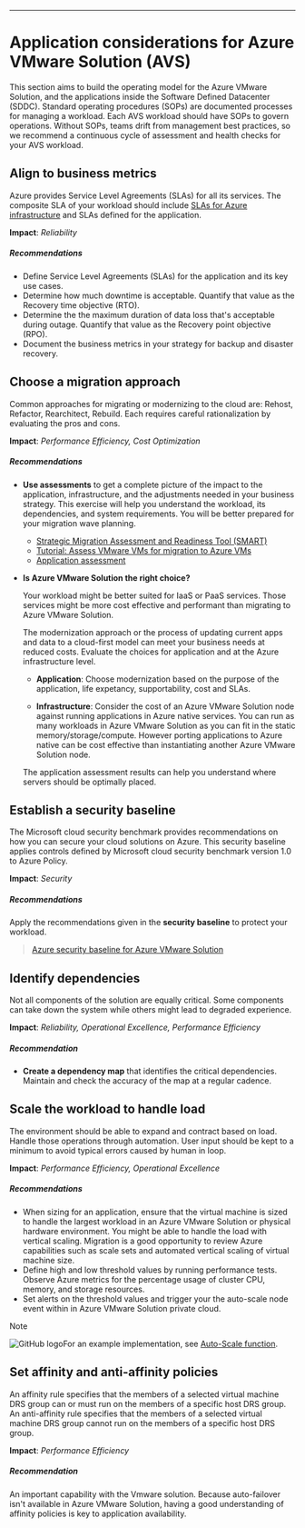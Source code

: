 ---

# Application considerations for Azure VMware Solution (AVS)



This section aims to build the operating model for the Azure VMware Solution, and the applications inside the Software Defined Datacenter (SDDC). Standard operating procedures (SOPs) are documented processes for managing a workload. Each AVS workload should have SOPs to govern operations. Without SOPs, teams drift from management best practices, so we recommend a continuous cycle of assessment and health checks for your AVS workload.


## Align to business metrics

Azure provides Service Level Agreements (SLAs) for all its services. The composite SLA of your workload should include [SLAs for Azure infrastructure]() and SLAs defined for the application.  

**Impact**: _Reliability_


##### Recommendations


- Define Service Level Agreements (SLAs) for the application and its key use cases.
- Determine how much downtime is acceptable. Quantify that value as the 
Recovery time objective (RTO). 
- Determine the the maximum duration of data loss that's acceptable during outage. Quantify that value as the Recovery point objective (RPO).
- Document the business metrics in your strategy for backup and disaster recovery. 

## Choose a migration approach

Common approaches for migrating or modernizing to the cloud are: Rehost, Refactor, Rearchitect, Rebuild. Each requires careful rationalization by evaluating the pros and cons. 

**Impact**: _Performance Efficiency, Cost Optimization_

##### Recommendations

- **Use assessments** to get a complete picture of the impact to the application, infrastructure, and the adjustments needed in your business strategy. This exercise will help you  understand the workload, its dependencies, and system requirements. You will be better prepared for your migration wave planning.

    - [Strategic Migration Assessment and Readiness Tool (SMART)](/azure/cloud-adoption-framework/plan/smart-assessment)
    - [Tutorial: Assess VMware VMs for migration to Azure VMs](/azure/migrate/concepts-azure-vmware-solution-assessment-calculation)
    - [Application assessment](/azure/architecture/serverless-quest/application-assessment) 

- **Is Azure VMware Solution the right choice?** 

    Your workload might be better suited for IaaS or PaaS services. Those services might be more cost effective and performant than migrating to Azure VMware Solution.

    The modernization approach or the process of updating current apps and data to a cloud-first model can meet your business needs at reduced costs. Evaluate the choices for application and at the Azure infrastructure level. 
    
    - **Application**: Choose modernization based on the purpose of the application, life expetancy, supportability, cost and SLAs. 

    - **Infrastructure**: Consider the cost of an Azure VMware Solution node against running applications in Azure native services. You can run as many workloads in Azure VMware Solution as you can fit in the static memory/storage/compute. However porting applications to Azure native can be cost effective than instantiating another Azure VMware Solution node. 

    The application assessment results can help you understand where servers should be optimally placed.

## Establish a security baseline

The Microsoft cloud security benchmark provides recommendations on how you can secure your cloud solutions on Azure. This security baseline applies controls defined by Microsoft cloud security benchmark version 1.0 to Azure Policy.

**Impact**: _Security_

##### Recommendations

Apply the recommendations given in the **security baseline** to protect your workload. 

> [Azure security baseline for Azure VMware Solution](/security/benchmark/azure/baselines/azure-vmware-solution-security-baseline)


## Identify dependencies

Not all components of the solution are equally critical. Some components can take down the system while others might lead to degraded experience.

**Impact**: _Reliability, Operational Excellence, Performance Efficiency_

##### Recommendation

- **Create a  dependency map** that identifies the critical dependencies. Maintain and check the accuracy of the map at a regular cadence. 


## Scale the workload to handle load

The environment should be able to expand and contract based on load. Handle those operations through automation. User input should be kept to a minimum to avoid typical errors caused by human in loop.

**Impact**: _Performance Efficiency, Operational Excellence_


##### Recommendations

- When sizing for an application, ensure that the virtual machine is sized to handle the largest workload in an Azure VMware Solution or physical hardware environment. You might be able to handle the load with vertical scaling. Migration is a good opportunity to review Azure capabilities such as scale sets and automated vertical scaling of virtual machine size.
- Define high and low threshold values by running performance tests. Observe Azure metrics for the percentage usage of cluster CPU, memory, and storage resources. 
- Set alerts on the threshold values and trigger your the auto-scale node event within in Azure VMware Solution private cloud. 

> [!NOTE]
> ![GitHub logo](../_images/github.svg)For an example implementation, see [Auto-Scale function](https://github.com/Azure/azure-vmware-solution/tree/main/avs-autoscale).

## Set affinity and anti-affinity policies

An affinity rule specifies that the members of a selected virtual machine DRS group can or must run on the members of a specific host DRS group. An anti-affinity rule specifies that the members of a selected virtual machine DRS group cannot run on the members of a specific host DRS group.

**Impact**: _Performance Efficiency_

##### Recommendation

An important capability with the Vmware solution.  Because auto-failover isn't available in Azure VMware Solution, having a good understanding of affinity policies is key to application availability.
